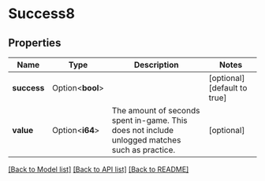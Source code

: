 # Success8

## Properties

Name | Type | Description | Notes
------------ | ------------- | ------------- | -------------
**success** | Option<**bool**> |  | [optional][default to true]
**value** | Option<**i64**> | The amount of seconds spent in-game. This does not include unlogged matches such as practice. | [optional]

[[Back to Model list]](../README.md#documentation-for-models) [[Back to API list]](../README.md#documentation-for-api-endpoints) [[Back to README]](../README.md)


